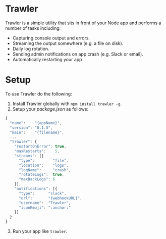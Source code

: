 # Trawler
Trawler is a simple utility that sits in front of your Node app and performs a number of tasks including:
* Capturing console output and errors.
* Streaming the output somewhere (e.g. a file on disk).
* Daily log rotation.
* Sending admin notifications on app crash (e.g. Slack or email).
* Automatically restarting your app

# Setup
To use Trawler do the following:

1. Install Trawler globally with `npm install trawler -g`.
2. Setup your _package.json_ as follows:
```javascript
{
  "name":    "{appName}",
  "version": "0.1.5",
  "main":    "{filename}",
  ...
  "trawler": {
    "restartOnError": true,
    "maxRestarts":    5,
    "streams": [{
      "type":        "file",
      "location":    "logs",
      "logName":     "crash",
      "rotateLogs":  true,
      "maxBackLogs": 6
    }],
    "notifications": [{
      "type":      "slack",
      "url":       "{webhookURL}",
      "username":  "Trawler",
      "iconEmoji": ":anchor:"
    }]
  }
}
```
3. Run your app like `trawler`.

